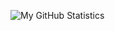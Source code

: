 ![My GitHub Statistics](https://github-readme-stats.vercel.app/api?username=xkaelyn&theme=dracula&show_icons=true)

